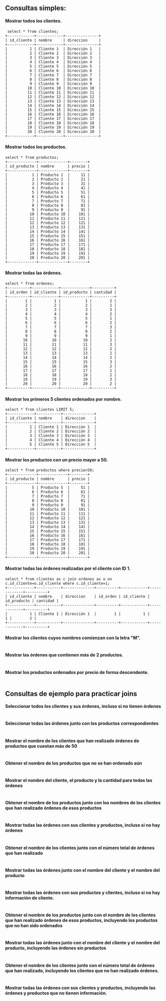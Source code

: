 ## Consultas simples:

#### Mostrar todos los clientes.

```slq
 select * from clientes;
+------------+------------+---------------+
| id_cliente | nombre     | direccion     |
+------------+------------+---------------+
|          1 | Cliente 1  | Dirección 1   |
|          2 | Cliente 2  | Dirección 2   |
|          3 | Cliente 3  | Dirección 3   |
|          4 | Cliente 4  | Dirección 4   |
|          5 | Cliente 5  | Dirección 5   |
|          6 | Cliente 6  | Dirección 6   |
|          7 | Cliente 7  | Dirección 7   |
|          8 | Cliente 8  | Dirección 8   |
|          9 | Cliente 9  | Dirección 9   |
|         10 | Cliente 10 | Dirección 10  |
|         11 | Cliente 11 | Dirección 11  |
|         12 | Cliente 12 | Dirección 12  |
|         13 | Cliente 13 | Dirección 13  |
|         14 | Cliente 14 | Dirección 14  |
|         15 | Cliente 15 | Dirección 15  |
|         16 | Cliente 16 | Dirección 16  |
|         17 | Cliente 17 | Dirección 17  |
|         18 | Cliente 18 | Dirección 18  |
|         19 | Cliente 19 | Dirección 19  |
|         20 | Cliente 20 | Dirección 20  |
+------------+------------+---------------+

```

#### Mostrar todos los productos.

```slq
select * from productos;
+-------------+-------------+--------+
| id_producto | nombre      | precio |
+-------------+-------------+--------+
|           1 | Producto 1  |     11 |
|           2 | Producto 2  |     21 |
|           3 | Producto 3  |     31 |
|           4 | Producto 4  |     41 |
|           5 | Producto 5  |     51 |
|           6 | Producto 6  |     61 |
|           7 | Producto 7  |     71 |
|           8 | Producto 8  |     81 |
|           9 | Producto 9  |     91 |
|          10 | Producto 10 |    101 |
|          11 | Producto 11 |    111 |
|          12 | Producto 12 |    121 |
|          13 | Producto 13 |    131 |
|          14 | Producto 14 |    141 |
|          15 | Producto 15 |    151 |
|          16 | Producto 16 |    161 |
|          17 | Producto 17 |    171 |
|          18 | Producto 18 |    181 |
|          19 | Producto 19 |    191 |
|          20 | Producto 20 |    201 |
+-------------+-------------+--------+

```

#### Mostrar todas las órdenes.

```slq
select * from ordenes;
+----------+------------+-------------+----------+
| id_orden | id_cliente | id_producto | cantidad |
+----------+------------+-------------+----------+
|        1 |          1 |           1 |        2 |
|        2 |          2 |           2 |        1 |
|        3 |          3 |           3 |        3 |
|        4 |          4 |           4 |        2 |
|        5 |          5 |           5 |        1 |
|        6 |          6 |           6 |        2 |
|        7 |          7 |           7 |        3 |
|        8 |          8 |           8 |        2 |
|        9 |          9 |           9 |        1 |
|       10 |         10 |          10 |        2 |
|       11 |         11 |          11 |        3 |
|       12 |         12 |          12 |        2 |
|       13 |         13 |          13 |        1 |
|       14 |         14 |          14 |        2 |
|       15 |         15 |          15 |        3 |
|       16 |         16 |          16 |        2 |
|       17 |         17 |          17 |        1 |
|       18 |         18 |          18 |        2 |
|       19 |         19 |          19 |        3 |
|       20 |         20 |          20 |        2 |
+----------+------------+-------------+----------+

```

#### Mostrar los primeros 5 clientes ordenados por nombre.

```slq
select * from clientes LIMIT 5;
+------------+-----------+--------------+
| id_cliente | nombre    | direccion    |
+------------+-----------+--------------+
|          1 | Cliente 1 | Dirección 1  |
|          2 | Cliente 2 | Dirección 2  |
|          3 | Cliente 3 | Dirección 3  |
|          4 | Cliente 4 | Dirección 4  |
|          5 | Cliente 5 | Dirección 5  |
+------------+-----------+--------------+

```

#### Mostrar los productos con un precio mayor a 50.

```slq
select * from productos where precio>50;
+-------------+-------------+--------+
| id_producto | nombre      | precio |
+-------------+-------------+--------+
|           5 | Producto 5  |     51 |
|           6 | Producto 6  |     61 |
|           7 | Producto 7  |     71 |
|           8 | Producto 8  |     81 |
|           9 | Producto 9  |     91 |
|          10 | Producto 10 |    101 |
|          11 | Producto 11 |    111 |
|          12 | Producto 12 |    121 |
|          13 | Producto 13 |    131 |
|          14 | Producto 14 |    141 |
|          15 | Producto 15 |    151 |
|          16 | Producto 16 |    161 |
|          17 | Producto 17 |    171 |
|          18 | Producto 18 |    181 |
|          19 | Producto 19 |    191 |
|          20 | Producto 20 |    201 |
+-------------+-------------+--------+

```

#### Mostrar todas las órdenes realizadas por el cliente con ID 1.

```slq
select * from clientes as c join ordenes as o on c.id_cliente=o.id_cliente where c.id_cliente=1;
+------------+-----------+--------------+----------+------------+-------------+----------+
| id_cliente | nombre    | direccion    | id_orden | id_cliente | id_producto | cantidad |
+------------+-----------+--------------+----------+------------+-------------+----------+
|          1 | Cliente 1 | Dirección 1  |        1 |          1 |           1 |        2 |
+------------+-----------+--------------+----------+------------+-------------+----------+

```

#### Mostrar los clientes cuyos nombres comienzan con la letra "M".

```slq

```

#### Mostrar las órdenes que contienen más de 2 productos.

```slq

```

#### Mostrar los productos ordenados por precio de forma descendente.

```slq

```

## Consultas de ejemplo para practicar joins

#### Seleccionar todos los clientes y sus órdenes, incluso si no tienen órdenes

```slq

```

#### Seleccionar todas las órdenes junto con los productos correspondientes

```slq

```

#### Mostrar el nombre de los clientes que han realizado órdenes de productos que cuestan más de 50

```slq

```

#### Obtener el nombre de los productos que no se han ordenado aún

```slq

```

#### Mostrar el nombre del cliente, el producto y la cantidad para todas las órdenes

```slq

```

#### Obtener el nombre de los productos junto con los nombres de los clientes que han realizado órdenes de esos productos

```slq

```

#### Mostrar todas las órdenes con sus clientes y productos, incluso si no hay órdenes

```slq

```

#### Obtener el nombre de los clientes junto con el número total de órdenes que han realizado

```slq

```

#### Mostrar todas las órdenes junto con el nombre del cliente y el nombre del producto

```slq

```

#### Mostrar todas las órdenes con sus productos y clientes, incluso si no hay información de cliente.

```slq

```


#### Obtener el nombre de los productos junto con el nombre de los clientes que han realizado órdenes de esos productos, incluyendo los productos que no han sido ordenados

```slq

```

#### Mostrar todas las órdenes junto con el nombre del cliente y el nombre del producto, incluyendo las órdenes sin productos

```slq

```

#### Obtener el nombre de los clientes junto con el número total de órdenes que han realizado, incluyendo los clientes que no han realizado órdenes.

```slq

```

#### Mostrar todas las órdenes con sus clientes y productos, incluyendo las órdenes y productos que no tienen información.

```slq

```
